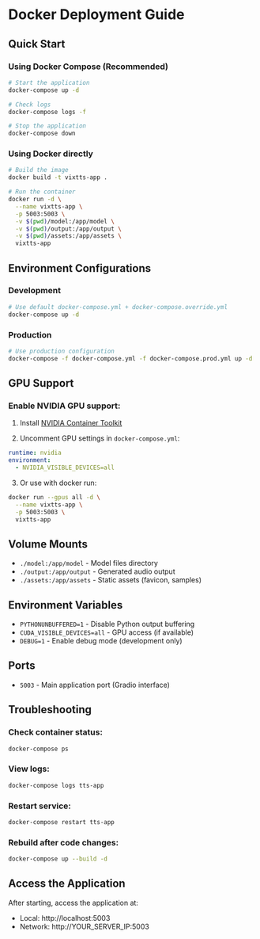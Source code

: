 # Docker Deployment Guide

## Quick Start

### Using Docker Compose (Recommended)

```bash
# Start the application
docker-compose up -d

# Check logs
docker-compose logs -f

# Stop the application  
docker-compose down
```

### Using Docker directly

```bash
# Build the image
docker build -t vixtts-app .

# Run the container
docker run -d \
  --name vixtts-app \
  -p 5003:5003 \
  -v $(pwd)/model:/app/model \
  -v $(pwd)/output:/app/output \
  -v $(pwd)/assets:/app/assets \
  vixtts-app
```

## Environment Configurations

### Development
```bash
# Use default docker-compose.yml + docker-compose.override.yml
docker-compose up -d
```

### Production
```bash
# Use production configuration
docker-compose -f docker-compose.yml -f docker-compose.prod.yml up -d
```

## GPU Support

### Enable NVIDIA GPU support:

1. Install [NVIDIA Container Toolkit](https://docs.nvidia.com/datacenter/cloud-native/container-toolkit/install-guide.html)

2. Uncomment GPU settings in `docker-compose.yml`:
```yaml
runtime: nvidia
environment:
  - NVIDIA_VISIBLE_DEVICES=all
```

3. Or use with docker run:
```bash
docker run --gpus all -d \
  --name vixtts-app \
  -p 5003:5003 \
  vixtts-app
```

## Volume Mounts

- `./model:/app/model` - Model files directory
- `./output:/app/output` - Generated audio output
- `./assets:/app/assets` - Static assets (favicon, samples)

## Environment Variables

- `PYTHONUNBUFFERED=1` - Disable Python output buffering
- `CUDA_VISIBLE_DEVICES=all` - GPU access (if available)
- `DEBUG=1` - Enable debug mode (development only)

## Ports

- `5003` - Main application port (Gradio interface)

## Troubleshooting

### Check container status:
```bash
docker-compose ps
```

### View logs:
```bash
docker-compose logs tts-app
```

### Restart service:
```bash
docker-compose restart tts-app
```

### Rebuild after code changes:
```bash
docker-compose up --build -d
```

## Access the Application

After starting, access the application at:
- Local: http://localhost:5003
- Network: http://YOUR_SERVER_IP:5003